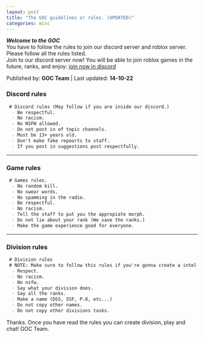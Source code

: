 ```yaml
---
layout: post
title: "The GOC guidelines or rules. (UPDATED)"
categories: misc
---
```

***Welcome to the GOC***  
You have to follow the rules to join our discord server and roblox server. Please follow all the rules listed.  
Join to our discord server now! You will be able to join roblox games in the future, ranks, and enjoy: [join now in discord](https://gocservice.github.io/goc/redirects/discord.html)

Published by: **GOC Team** | Last updated: **14-10-22**


### Discord rules

```markdown
 # Discord rules (May follow if you are inside our discord.)
  - Be respectful.
  - No racism.
  - No NSFW allowed.
  - Do not post in of topic channels.
  - Must be 13+ years old.
  - Don't make fake repoorts to staff.
  - If you post in suggestions post respectfully.
```

---

### Game rules

```markdown
 # Games rules.
  - No random kill.
  - No swear words.
  - No spamming in the radio.
  - Be respectful.
  - No racism.
  - Tell the staff to put you the appropiate morph.
  - Do not lie about your rank (We save the ranks.)
  - Make the game experience good for everyone.
```

---

### Division rules

```markdown
 # Division rules
 # NOTE: Make sure to follow this rules if you're gonna create a intel or division.
  - Respect.
  - No racism.
  - No nsfw.
  - Say what your division does.
  - Say all the ranks.
  - Make a name (DSS, SSF, P.O, etc...)
  - Do not copy other names.
  - Do not copy other divisions tasks.
```


Thanks. Once you have read the rules you can create division, play and chat!
GOC Team.


